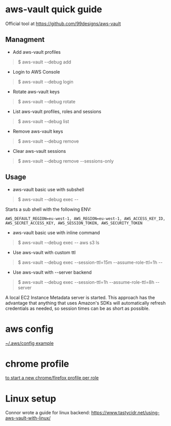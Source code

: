 # aws-vault quick guide
Official tool at https://github.com/99designs/aws-vault

## Managment 
* Add aws-vault profiles
> $ aws-vault --debug add <PROFILE>

* Login to AWS Console
> $ aws-vault --debug login <PROFILE>

* Rotate aws-vault keys
> $ aws-vault --debug rotate <PROFILE>

* List aws-vault profiles, roles and sessions
> $ aws-vault --debug list

* Remove aws-vault keys
> $ aws-vault --debug remove <PROFILE>

* Clear aws-vault sessions
> $ aws-vault --debug remove --sessions-only <PROFILE>


## Usage
* aws-vault basic use with subshell
> $ aws-vault --debug exec <PROFILE> --

Starts a sub shell with the following ENV:

`AWS_DEFAULT_REGION=eu-west-1, AWS_REGION=eu-west-1, AWS_ACCESS_KEY_ID, AWS_SECRET_ACCESS_KEY, AWS_SESSION_TOKEN, AWS_SECURITY_TOKEN`

* aws-vault basic use with inline command
> $ aws-vault --debug exec <PROFILE> -- aws s3 ls

* Use aws-vault with custom ttl
> $ aws-vault --debug exec <PROFILE> --session-ttl=15m --assume-role-ttl=1h --

* Use aws-vault with --server backend 
> $ aws-vault --debug exec <PROFILE> --session-ttl=1h --assume-role-ttl=8h --server

A local EC2 Instance Metadata server is started. This approach has the advantage that anything that uses Amazon's SDKs will automatically refresh credentials as needed, so session times can be as short as possible. 


# aws config
[~/.aws/config example](https://github.com/FernandoMiguel/kb/blob/master/aws/config)

# chrome profile
[to start a new chrome/firefox profile per role](browsers.md)

# Linux setup
Connor wrote a guide for linux backend:
https://www.tastycidr.net/using-aws-vault-with-linux/


